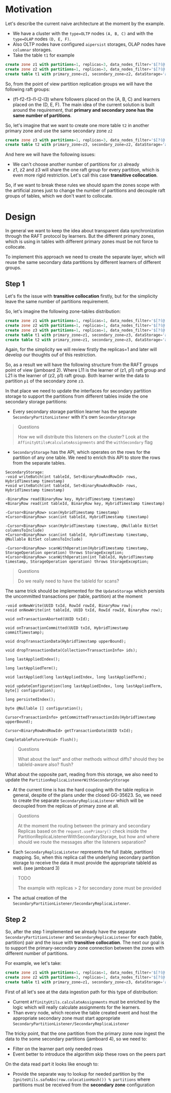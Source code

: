 # Motivation

Let's describe the current naive architecture at the moment by the example.
- We have a cluster with the `type=OLTP` nodes `(A, B, C)` and with the `type=OLAP` nodes `(D, E, F)`.
- Also OLTP nodes have configured `aipersist` storages, OLAP nodes have `columnar` storages.
- Take the table `t1` for example
``` sql
create zone z1 with partitions=1, replicas=3, data_nodes_filter='$[?(@.type == "OLTP")]';
create zone z2 with partitions=1, replicas=3, data_nodes_filter='$[?(@.type == "OLAP")]';
create table t1 with primary_zone=z1, secondary_zone=z2, dataStorage='aipersist', secondaryStorage='columnar';
```
So, from the point of view partition replication groups we will have the following raft groups:
- <picture will be here> (f1-f2-f3-l1-l2-l3) where followers placed on the (A, B, C) and learners placed on the (D, E, F).
The main idea of the current solution is built around the requirement, that **primary and secondary zone has the same number of partitions**.

So, let's imagine that we want to create one more table `t2` in another primary zone and use the same secondary zone `z2`
``` sql
create zone z3 with partitions=1, replicas=3, data_nodes_filter='$[?(@.type == "OLTP")]';
create table t2 with primary_zone=z3, secondary_zone=z2, dataStorage='aipersist', secondaryStorage='columnar';
```
And here we will have the following issues:
- We can't choose another number of partitions for `z3` already
- z1, z2 and z3 will share the one raft group for every partition, which is even more rigid restriction. Let's call this case **transitive collocation**.

So, if we want to break these rules we should spam the zones scope with the artificial zones just to change the number of partitions and decouple raft groups of tables, which we don't want to collocate.

# Design 

In general we want to keep the idea about transparent data synchronization through the RAFT protocol by learners. But the different primary zones, which is using in tables with different primary zones must be not force to collocate.

To implement this approach we need to create the separate layer, which will reuse the same secondary data partitions by different learners of different groups.

## Step 1
Let's fix the issue with **transitive collocation** firstly, but for the simplicity leave the same number of partitions requirement.

So, let's imagine the following zone-tables distribution:

``` sql
create zone z1 with partitions=1, replicas=1, data_nodes_filter='$[?(@.type == "OLTP")]';
create zone z2 with partitions=1, replicas=1, data_nodes_filter='$[?(@.type == "OLTP")]';
create zone z3 with partitions=1, replicas=1, data_nodes_filter='$[?(@.type == "OLAP")]';
create table t1 with primary_zone=z1, secondary_zone=z3, dataStorage='aipersist', secondaryStorage='columnar';
create table t2 with primary_zone=z1, secondary_zone=z3, dataStorage='aipersist', secondaryStorage='columnar';
```
Again, for the simplicity we will review firstly the replicas=1 and later will develop our thoughts ouf of this restriction.

So, as a result we will have the following structure from the RAFT groups point of view (jamboard 2). Where L11 is the learner of (z1, p1) raft group and L21 is the learner of (z2, p1) raft group. Both learner write the data to partition `p1` of the secondary zone `z3`.

In that place we need to update the interfaces for secondary partition storage to support the partitions from different tables inside the one secondary storage partitions:
- Every secondary storage partition learner has the separate `SecondaryPartitonListener` with it's own `SecondaryStorage`
> Questions
>
> How we will distribute this listeners on the cluster? Look at the `AffinityUtils#calculateAssignments` and the `withSecondary` flag
- `SecondaryStorage` has the API, which operates on the rows for the partition of any one table. We need to enrich this API to store the rows from the separate tables.
```
SecondaryStorage:
-void writeBatch(int tableId, Set<BinaryRowAndRowId> rows, HybridTimestamp timestamp)
+void writeBatch(int tableId, Set<BinaryRowAndRowId> rows, HybridTimestamp timestamp)

-BinaryRow read(BinaryRow key, HybridTimestamp timestamp)
+BinaryRow read(int tableId, BinaryRow key, HybridTimestamp timestamp)

-Cursor<BinaryRow> scan(HybridTimestamp timestamp)
+Cursor<BinaryRow> scan(int tableId, HybridTimestamp timestamp)

-Cursor<BinaryRow> scan(HybridTimestamp timestamp, @Nullable BitSet columnsToInclude)
+Cursor<BinaryRow> scan(int tableId, HybridTimestamp timestamp, @Nullable BitSet columnsToInclude)

-Cursor<BinaryRow> scanWithOperation(HybridTimestamp timestamp, StorageOperation operation) throws StorageException;
+Cursor<BinaryRow> scanWithOperation(int TableId, HybridTimestamp timestamp, StorageOperation operation) throws StorageException;
```
> Questions
> 
> Do we really need to have the tableId for scans?

The same trick should be implemented for the `UpdateStorage` which persists the uncommitted transactions per (table, partition) at the moment
```
-void onNewWrite(UUID txId, RowId rowId, BinaryRow row);
+void onNewWrite(int tableId, UUID txId, RowId rowId, BinaryRow row);

void onTransactionAborted(UUID txId);

void onTransactionCommitted(UUID txId, HybridTimestamp commitTimestamp);

void dropTransactionData(HybridTimestamp upperBound);

void dropTransactionData(Collection<TransactionInfo> ids);

long lastAppliedIndex();

long lastAppliedTerm();

void lastApplied(long lastAppliedIndex, long lastAppliedTerm);

void updateConfiguration(long lastAppliedIndex, long lastAppliedTerm, byte[] configuration);

long persistedIndex();

byte @Nullable [] configuration();

Cursor<TransactionInfo> getCommittedTransactionIds(HybridTimestamp upperBound);

Cursor<BinaryRowAndRowId> getTransactionData(UUID txId);

CompletableFuture<Void> flush();
```
> Questions
> 
> What about the last* and other methods without diffs? should they be tableId-aware also? flush?

What about the opposite part, reading from this storage, we also need to update the `PartitionReplicaListenerWithSecondaryStorage`
- At the current time is has the hard coupling with the table replica in general, despite of the plans under the closed GG-35623. So, we need to create the separate `SecondaryReplicaListener` which will be decoupled from the replicas of primary zone at all.
> Questions
> 
> At the moment the routing between the primary and secondary Replicas based on the `request.usePrimary()` check inside the PartitionReplicaListenerWithSecondaryStorage, but how and where should we route the messages after the listeners separation?

- Each `SecondaryReplicaListeter` represents the full (table, partition) mapping. So, when this replica call the underlying secondary partition storage to receive the data it must provide the appropriate tableId as well. (see jamboard 3)
> TODO
> 
> The example with replicas > 2 for secondary zone must be provided

- The actual creation of the `SecondaryPartitionListener/SecondaryReplicaListener`.

## Step 2
So, after the step 1 implemented we already have the separate `SecondaryPartitionListener` and `SecondaryReplicaListener` for each (table, partition) pair and the issue with **transitive collocation**.
The next our goal is to support the primary-secondary zone connection between the zones with different number of partitions.

For example, we let's take:
``` sql
create zone z1 with partitions=1, replicas=1, data_nodes_filter='$[?(@.type == "OLTP")]';
create zone z2 with partitions=3, replicas=1, data_nodes_filter='$[?(@.type == "OLAP")]';
create table t1 with primary_zone=z1, secondary_zone=z3, dataStorage='aipersist', secondaryStorage='columnar';
```

First of all let's see at the data ingestion path for this type of distribution:
- Current `AffinityUtils.calculateAssignments` must be enriched by the logic which will really calculate assignments for the learners.
- Than every node, which receive the table created event and host the appropriate secondary zone must start appropriate `SecondaryPartitionListener/SecondaryReplicaListener`

The tricky point, that the one partition from the primary zone now ingest the data to the some secondary partitions (jamboard 4), so we need to:
- Filter on the learner part only needed rows
- Event better to introduce the algorithm skip these rows on the peers part

On the data read part it looks like enough to:
- Provide the separate way to lookup for needed partition by the `IgniteUtils.safeAbs(row.colocationHash()) % partitions` where partitions must be received from the **secondary zone** configuration







